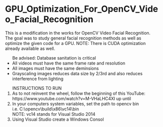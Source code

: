 # GPU_Optimization_For_OpenCV_Video_Facial_Recognition

This is a modification in the works for OpenCV Video Facial Recognition. The goal was to study general facial recognition methods as well as optimize the given code for a GPU. NOTE: There is CUDA optimization already available as well.

<ul> Be advised: Database sanitation is critical
  <li> All videos must have the same frame rate and resolution</li>
  <li> All images must have the same deminsions </li>
  <li> Grayscaling images reduces data size by 2/3rd and also reduces interference from lighting</li>
</ul>

<ol> INSTRUCTIONS TO RUN
  <li> As to not reinvent the wheel, follow the beginning of this YouTube: https://www.youtube.com/watch?v=M-VHaLHC4XI up until </li>
  <li>In your computers system variables, set the path to opencv bin<br  /> i.e. C:\opencv\build\x86\vc14\bin 
  <br  /> NOTE: vc14 stands for Visual Studio 2014 </li>
  <li>Using Visual Studio create a Windows Consol</li>

</ol>
  
